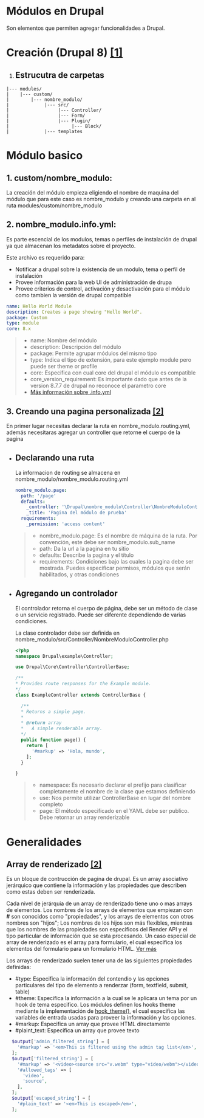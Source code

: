 # Módulos en Drupal
Son elementos que permiten agregar funcionalidades a Drupal.
# Creación (Drupal 8) [[1]](https://www.drupal.org/docs/creating-custom-modules)
1. ## Estrucutra de carpetas
```
|--- modules/
|    |--- custom/
|        |--- nombre_modulo/
|             |--- src/
|                  |--- Controller/
|                  |--- Form/
|                  |--- Plugin/
|                       |--- Block/
|             |--- templates       

```
# Módulo basico
## 1.  custom/nombre_modulo: 
La creación del módulo empieza eligiendo el nombre de maquina del módulo que para este caso es nombre_modulo y creando una carpeta en al ruta modules/custom/nombre_modulo

## 2. nombre_modulo.info.yml: 
Es parte escencial de los modulos, temas o perfiles de instalación de drupal ya que almacenan los metadatos sobre el proyecto.

Este archivo es requerido para:
- Notificar a drupal sobre la existencia de un modulo, tema o perfil de instalación
- Provee información para la web UI de administración de drupa
- Provee criterios de control, activación y desactivación para el módulo como tambien la versión de drupal compatible

```yml
name: Hello World Module
description: Creates a page showing "Hello World".
package: Custom
type: module
core: 8.x
```
> - name: Nombre del módulo
> - description: Descripción del módulo
> - package: Permite agrupar módulos del mismo tipo
> - type: Indica el tipo de extensión, para este ejemplo module pero puede ser theme or profile
> - core: Especifica con cual core del drupal el módulo es compatible
> - core_version_requirement: Es importante dado que antes de la version 8.7.7 de drupal no reconoce el parametro core
> - [Más información sobre .info.yml](https://www.drupal.org/docs/creating-custom-modules/let-drupal-know-about-your-module-with-an-infoyml-file)
## 3. Creando una pagina personalizada [[2]](https://www.drupal.org/docs/creating-custom-modules/create-a-custom-page)
En primer lugar necesitas declarar la ruta en nombre_modulo.routing.yml, además necesitaras agregar un controller que retorne el cuerpo de la pagina
- ## Declarando una ruta
  La informacion de routing se almacena en nombre_modulo/nombre_modulo.routing.yml
  ```yml
  nombre_modulo.page:
    path: '/page'
    defaults:
      _controller: '\Drupal\nombre_modulo\Controller\NombreModuloController::page'
      _title: 'Pagina del módulo de prueba'
    requirements:
      _permission: 'access content'
  ```
  > - nombre_modulo.page: Es el nombre de máquina de la ruta. Por convención, este debe ser nombre_modulo.sub_name
  > - path: Da la url a la pagina en tu sitio
  > - defaults: Describe la pagina y el título
  > - requirements: Condiciones bajo las cuales la pagina debe ser mostrada. Puedes especificar permisos, módulos que serán habilitados, y otras condiciones
- ## Agregando un controlador
  El controlador retorna el cuerpo de página, debe ser un método de clase o un servicio registrado. Puede ser diferente dependiendo de varias condiciones.

  La clase controlador debe ser definida en nombre_modulo/src/Controller/NombreModuloController.php
  ```php
  <?php
  namespace Drupal\example\Controller;

  use Drupal\Core\Controller\ControllerBase;

  /**
  * Provides route responses for the Example module.
  */
  class ExampleController extends ControllerBase {

    /**
    * Returns a simple page.
    *
    * @return array
    *   A simple renderable array.
    */
    public function page() {
      return [
        '#markup' => 'Hola, mundo',
      ];
    }

  }
  ```
  > - namespace: Es necesario declarar el prefijo para clasificar completamente el nombre de la clase que estamos definiendo
  > - use: Nos permite utilizar ControllerBase en lugar del nombre completo
  > - page: El método especificado en el YAML debe ser publico. Debe retornar un array renderizable

# Generalidades 
## Array de renderizado [[2]](https://api.drupal.org/api/drupal/core!lib!Drupal!Core!Render!theme.api.php/group/theme_render/8.2.x)
Es un bloque de contrucción de pagina de drupal. Es un array asociativo jerárquico que contiene la información y las propiedades que describen como estas deben ser renderizada.

Cada nivel de jerárquia de un array de renderizado tiene uno o mas arrays de elementos. Los nombres de los arrays de elementos que empiezan con **#** son conocidos como "propiedades", y los arrays de elementos con otros nombres son "hijos"; Los nombres de los hijos son más flexibles, mientras que los nombres de las propiedades son especificos del Render API y el tipo particular de información que se esta procesando. Un caso especial de array de renderizado es el array para formulario, el cual especifica los elementos del formulario para un formulario HTML. <u>[Ver más](https://api.drupal.org/api/drupal/core%21core.api.php/group/form_api/8.2.x)</u>

Los arrays de renderizado suelen tener una de las siguientes propiedades definidas:
- \#type: Especifica la información del contendio y las opciones particulares del tipo de elemento a renderzar (form, textfield, submit, table)
- \#theme: Especifica la información a la cual se le aplicara un tema por un hook de tema especifico. Los módulos definen los hooks theme mediante la implementación de [hook_theme()](https://api.drupal.org/api/drupal/core%21lib%21Drupal%21Core%21Render%21theme.api.php/function/hook_theme/8.2.x), el cual especifica las variables de entrada usadas para proveer la información y las opciones.
- \#markup: Especifica un array que provee HTML directamente
- \#plaint_text: Especifica un array que provee texto
```php
  $output['admin_filtered_string'] = [
    '#markup' => '<em>This is filtered using the admin tag list</em>',
  ];
  $output['filtered_string'] = [
    '#markup' => '<video><source src="v.webm" type="video/webm"></video>',
    '#allowed_tags' => [
      'video',
      'source',
    ],
  ];
  $output['escaped_string'] = [
    '#plain_text' => '<em>This is escaped</em>',
  ];
``` 
   
  


